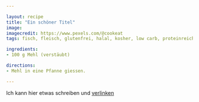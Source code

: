 ```yaml
---

layout: recipe
title: "Ein schöner Titel"
image: 
imagecredit: https://www.pexels.com/@cookeat
tags: fisch, fleisch, glutenfrei, halal, kosher, low carb, proteinreich, rohkost, salzarm, scharf, vegan, vegi, zuckerarm

ingredients:
- 100 g Mehl (verstäubt)

directions:
- Mehl in eine Pfanne giessen.

---
```


Ich kann hier etwas schreiben und [verlinken](https://www.cookeat.ch)